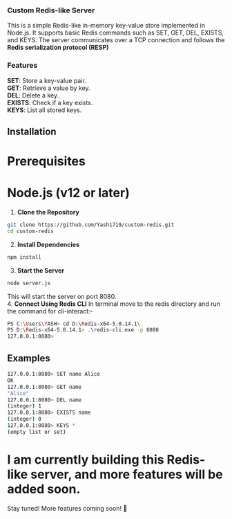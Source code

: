 ### Custom Redis-like Server

This is a simple Redis-like in-memory key-value store implemented in Node.js. It supports basic Redis commands such as SET, GET, DEL, EXISTS, and KEYS. 
The server communicates over a TCP connection and follows the **Redis serialization protocol (RESP)**

### Features

**SET**: Store a key-value pair. \
**GET**: Retrieve a value by key. \
**DEL**: Delete a key.  \
**EXISTS**: Check if a key exists. \
**KEYS**: List all stored keys.   

 ## Installation
# Prerequisites
# Node.js (v12 or later)

1. **Clone the Repository**
 ```sh
git clone https://github.com/Yash1719/custom-redis.git
cd custom-redis
```
2. **Install Dependencies**
```sh
npm install
 ```
3.  **Start the Server**
  ```sh
  node server.js
  ```
This will start the server on port 8080. \
4. **Connect Using Redis CLI**
In terminal move to the redis directory and run the command for cli-interact:-
```sh
PS C:\Users\YASH> cd D:\Redis-x64-5.0.14.1\
PS D:\Redis-x64-5.0.14.1> .\redis-cli.exe -p 8080
127.0.0.1:8080> 
```
## Examples
```sh
127.0.0.1:8080> SET name Alice
OK
127.0.0.1:8080> GET name
"Alice"
127.0.0.1:8080> DEL name
(integer) 1
127.0.0.1:8080> EXISTS name
(integer) 0
127.0.0.1:8080> KEYS *
(empty list or set)
```

# I am currently building this Redis-like server, and more features will be added soon.
Stay tuned! 
More features coming soon! 🎉






   
